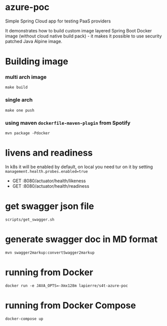 # azure-poc
Simple Spring Cloud app for testing PaaS providers

It demonstrates how to build custom image layered Spring Boot Docker image (without cloud native build pack) - it makes it possible to use security patched Java Alpine image.

# Building image

### multi arch image

````shell
make build
````

### single arch

````shell
make one push
````

### using maven `dockerfile-maven-plugin` from Spotify

````shell
mvn package -Pdocker
````

# livens and readiness

In k8s it will be enabled by default, on local you need tur on it by setting `management.health.probes.enabled=true`

- GET :8080/actuator/health/likeness
- GET :8080/actuator/health/readiness

# get swagger json file

````shell
scripts/get_swagger.sh
````

# generate swagger doc in MD format

````shell
mvn swagger2markup:convertSwagger2markup
````

# running from Docker

```shell
docker run -e JAVA_OPTS=-Xmx128m lapierre/s4t-azure-poc
```

# running from Docker Compose

```shell
docker-compose up
```
